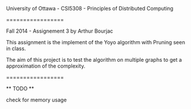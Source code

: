 University of Ottawa - CSI5308 - Principles of Distributed Computing

=================

Fall 2014 - Assignement 3 by Arthur Bourjac

This assignment is the implement of the Yoyo algorithm with Pruning seen in class.

The aim of this project is to test the algorithm on multiple graphs to get a approximation of the complexity.

=================

** TODO **

check for memory usage